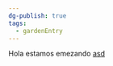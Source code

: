 ```yaml
---
dg-publish: true
tags:
  - gardenEntry
---
```

Hola estamos emezando
[asd](https://github.com/pedroporo/pedroporo.github.com)